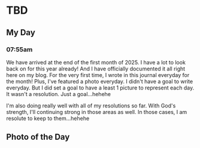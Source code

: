 # TBD

## My Day

### 07:55am

We have arrived at the end of the first month of 2025. I have a lot to look back on for this year already! And I have officially documented it all right here on my blog. For the very first time, I wrote in this journal everyday for the month! Plus, I've featured a photo everyday. I didn't have a goal to write everyday. But I did set a goal to have a least 1 picture to represent each day. It wasn't a resolution. Just a goal...hehehe

I'm also doing really well with all of my resolutions so far. With God's strength, I'll continuing strong in those areas as well. In those cases, I am resolute to keep to them...hehehe



## Photo of the Day

<!--@include: ../../../photos/photo-a-day/2025/01/31.md{3,}-->